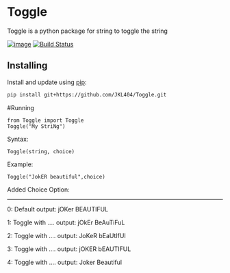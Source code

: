 # Toggle
Toggle is a python package for string to toggle the string

[![image](https://img.shields.io/pypi/v/py-package-template.svg)](https://pypi.org/project/py-package-template/)
[![Build Status](https://travis-ci.org/AlexIoannides/py-package-template.svg?branch=master)](https://travis-ci.org/AlexIoannides/py-package-template)

## Installing

Install and update using [pip](https://pip.pypa.io/en/stable/quickstart/):

```bash
pip install git+https://github.com/JKL404/Toggle.git

```

#Running 
```
from Toggle import Toggle
Toggle("My StriNg")
```

Syntax:
```
Toggle(string, choice)
```
Example:
```
Toggle("JokER beautiful",choice)
```
Added Choice Option:
__________________
0: Default 
output:  jOKer BEAUTIFUL

1: Toggle with <lower><UPPER><lower><UPPER>....
output: jOkEr BeAuTiFuL

2: Toggle with <UPPER><lower><UPPER><lower>....
output: JoKeR bEaUtIfUl

3: Toggle with <lower><UPPER><UPPER>  <lower><UPPER><UPPER>....
output: jOKER bEAUTIFUL

4: Toggle with <UPPER><lower><lower>  <UPPER><lower><lower>....
output: Joker Beautiful
